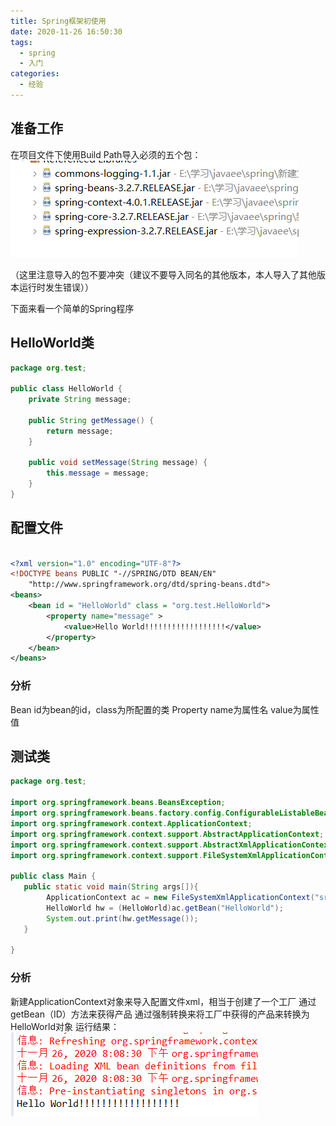 ```yaml
---
title: Spring框架初使用
date: 2020-11-26 16:50:30
tags:
  - spring
  - 入门
categories:
  - 经验
---
```


## 准备工作

在项目文件下使用Build Path导入必须的五个包：
![在这里插入图片描述](Spring框架初使用/20201126223603835.png)

（这里注意导入的包不要冲突（建议不要导入同名的其他版本，本人导入了其他版本运行时发生错误））

下面来看一个简单的Spring程序
## HelloWorld类
```java
package org.test;

public class HelloWorld {
	private String message;

	public String getMessage() {
		return message;
	}

	public void setMessage(String message) {
		this.message = message;
	}
}

```

## 配置文件
```xml
 
<?xml version="1.0" encoding="UTF-8"?>
<!DOCTYPE beans PUBLIC "-//SPRING/DTD BEAN/EN"
    "http://www.springframework.org/dtd/spring-beans.dtd">
<beans>
    <bean id = "HelloWorld" class = "org.test.HelloWorld">
        <property name="message" >
            <value>Hello World!!!!!!!!!!!!!!!!!!</value>
        </property>
    </bean>
</beans>

```
### 分析
Bean id为bean的id，class为所配置的类
Property name为属性名 value为属性值
## 测试类
 ```java
package org.test;

import org.springframework.beans.BeansException;
import org.springframework.beans.factory.config.ConfigurableListableBeanFactory;
import org.springframework.context.ApplicationContext;
import org.springframework.context.support.AbstractApplicationContext;
import org.springframework.context.support.AbstractXmlApplicationContext;
import org.springframework.context.support.FileSystemXmlApplicationContext;

public class Main {
    public static void main(String args[]){
         ApplicationContext ac = new FileSystemXmlApplicationContext("src/ApplictionContext.xml");
         HelloWorld hw = (HelloWorld)ac.getBean("HelloWorld");
         System.out.print(hw.getMessage());
    }
   
}
 ```
### 分析
新建ApplicationContext对象来导入配置文件xml，相当于创建了一个工厂
通过getBean（ID）方法来获得产品
通过强制转换来将工厂中获得的产品来转换为HelloWorld对象
运行结果：
 ![运行结果](Spring框架初使用/20201126220149725.png)